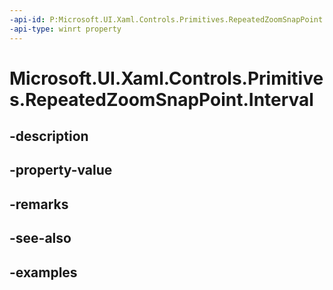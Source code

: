 ```yaml
---
-api-id: P:Microsoft.UI.Xaml.Controls.Primitives.RepeatedZoomSnapPoint.Interval
-api-type: winrt property
---
```


# Microsoft.UI.Xaml.Controls.Primitives.RepeatedZoomSnapPoint.Interval

<!--
public double Interval { get; }
-->


## -description

## -property-value

## -remarks

## -see-also

## -examples


